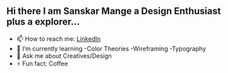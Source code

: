 ## Hi there I am Sanskar Mange a Design Enthusiast plus a explorer...

- 📫 How to reach me: [LinkedIn](https://www.linkedin.com/in/sanskarmange2027/)
- 🌱 I’m currently learning 
  -Color Theories
  -Wireframing
  -Typography
- 💬 Ask me about Creatives/Design
- ⚡ Fun fact: Coffee
